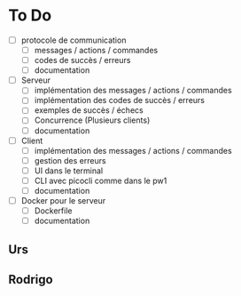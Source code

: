 # To Do

- [ ] protocole de communication
  - [ ] messages / actions / commandes
  - [ ] codes de succès / erreurs
  - [ ] documentation
- [ ] Serveur
  - [ ] implémentation des messages / actions / commandes
  - [ ] implémentation des codes de succès / erreurs
  - [ ] exemples de succès / échecs
  - [ ] Concurrence (Plusieurs clients)
  - [ ] documentation
- [ ] Client
  - [ ] implémentation des messages / actions / commandes
  - [ ] gestion des erreurs
  - [ ] UI dans le terminal
  - [ ] CLI avec picocli comme dans le pw1
  - [ ] documentation
- [ ] Docker pour le serveur
  - [ ] Dockerfile
  - [ ] documentation

## Urs



## Rodrigo


